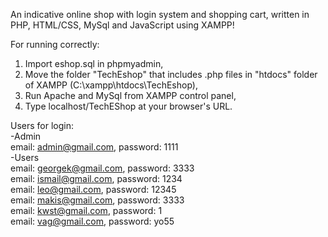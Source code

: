 An indicative online shop with login system and shopping cart, written in 
PHP, HTML/CSS, MySql and JavaScript using XAMPP!

For running correctly:
1. Import eshop.sql in phpmyadmin,
2. Move the folder "TechEshop" that includes .php files in "htdocs" folder of XAMPP (C:\xampp\htdocs\TechEshop), 
3. Run Apache and MySql from XAMPP control panel,
4. Type localhost/TechEShop at your browser's URL.

Users for login:  
-Admin  
 email: admin@gmail.com, password: 1111  
-Users  
  email:  georgek@gmail.com, password: 3333  
  email:  ismail@gmail.com, password: 1234  
  email:  leo@gmail.com, password: 12345  
  email:  makis@gmail.com, password: 3333  
  email:  kwst@gmail.com, password: 1  
  email:  vag@gmail.com, password: yo55  
